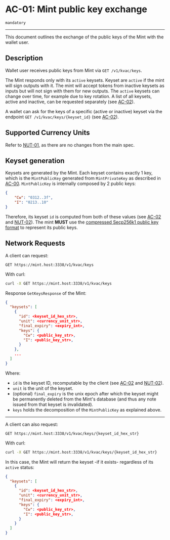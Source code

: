 # AC-01: Mint public key exchange

`mandatory`

---

This document outlines the exchange of the public keys of the Mint with the wallet user.

## Description

Wallet user receives public keys from Mint via `GET /v1/kvac/keys`.

The Mint responds only with its `active` keysets. Keyset are `active` if the mint will sign outputs with it. The mint will accept tokens from inactive keysets as inputs but will not sign with them for new outputs. The `active` keysets can change over time, for example due to key rotation. A list of all keysets, active and inactive, can be requested separately (see [AC-02](AC-02)).

A wallet can ask for the keys of a specific (active or inactive) keyset via the endpoint `GET /v1/kvac/keys/{keyset_id}` (see [AC-02][02]).

## Supported Currency Units

Refer to [NUT-01](01), as there are no changes from the main spec.

## Keyset generation

Keysets are generated by the Mint. Each keyset contains exactly $1$ key, which is the `MintPublicKey` generated from `MintPrivateKey` as described in [AC-00](AC-00).
`MintPublicKey` is internally composed by $2$ public keys:
```json
{
    "Cw": "0312..3f",
    "I": "0213..10"
}
```
Therefore, its keyset `id` is computed from both of these values (see [AC-02](AC-02) and [NUT-02](02)). The mint **MUST** use the [compressed Secp256k1 public key format](https://learnmeabitcoin.com/technical/public-key#public-key-format) to represent its public keys.


## Network Requests

A client can request:

```http
GET https://mint.host:3338/v1/kvac/keys
```

With curl:

```bash
curl -X GET https://mint.host:3338/v1/kvac/keys
```

Response `GetKeysResponse` of the Mint:

```json
{
  "keysets": [
    {
      "id": <keyset_id_hex_str>,
      "unit": <currency_unit_str>,
      "final_expiry": <expiry_int>,
      "keys": {
        "Cw": <public_key_str>,
        "I": <public_key_str>,
      }
    },
    ...
  ]
}
```

Where:
* `id` is the keyset ID, recomputable by the client (see [AC-02](AC-02) and [NUT-02](02)).
* `unit` is the unit of the keyset.
* (optional) `final_expiry` is the unix epoch after which the keyset might be permanently deleted from the Mint's database (and thus any note issued from that keyset is invalidated).
* `keys` holds the decomposition of the `MintPublicKey` as explained above.

---

A client can also request:

```http
GET https://mint.host:3338/v1/kvac/keys/{keyset_id_hex_str}
```

With curl:

```bash
curl -X GET https://mint.host:3338/v1/kvac/keys/{keyset_id_hex_str}
```

In this case, the Mint will return the keyset -if it exists- regardless of its `active` status:

```json
{
  "keysets": [
    {
      "id": <keyset_id_hex_str>,
      "unit": <currency_unit_str>,
      "final_expiry": <expiry_int>,
      "keys": {
        "Cw": <public_key_str>,
        "I": <public_key_str>,
      }
    }
  ]
}
```





[01]: 01.md
[02]: 02.md
[AC-02]: AC02.md
[AC-00]: AC00.md